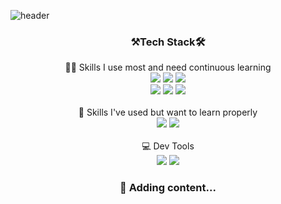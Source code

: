 ![header](https://capsule-render.vercel.app/api?type=soft&color=83DCB7&fontColor=FDFD96&section=header&text=ardan0128&animation=twinkling&desc=Eclipse%20first%2C%20the%20rest%20nowhere.&descAlignY=80)
<h3 align="center">⚒Tech Stack🛠</h3>
<p align="center">
	👨‍💻 Skills I use most and need continuous learning<br/>
	<img src="https://img.shields.io/badge/HTML5-E34F26?style=flat-square&logo=HTML5&logoColor=white"/>
	<img src="https://img.shields.io/badge/CSS3-1572B6?style=flat-square&logo=CSS3&logoColor=white"/>
	<img src="https://img.shields.io/badge/JavaScript-F7DF1E?style=flat-square&logo=JavaScript&logoColor=white"/>
	<br/>
	<img src="https://img.shields.io/badge/Java-007396?style=flat-square&logo=Java&logoColor=white"/>
	<img src="https://img.shields.io/badge/Spring Boot-6DB33F?style=flat-square&logo=Spring-Boot&logoColor=white"/>
	<img src="https://img.shields.io/badge/PostgreSQL-4169E1?style=flat-square&logo=PostgreSQL&logoColor=white"/>
	<br/>
	<br/>📖 Skills I've used but want to learn properly
	<br/>
	<img src="https://img.shields.io/badge/Flutter-02569B?style=flat-square&logo=Flutter&logoColor=white"/>
	<img src="https://img.shields.io/badge/Amazon AWS-232F3E?style=flat-square&logo=Amazon-AWS&logoColor=white"/>
	<br/>
	<br/>💻 Dev Tools
	<br/>
	<img src="https://img.shields.io/badge/IntelliJ-000000?style=flat-square&logo=IntelliJ-IDEA&logoColor=white"/>
	<img src="https://img.shields.io/badge/VSCode-007ACC?style=flat-square&logo=Visual-Studio-Code&logoColor=white"/>
</p>	

<h3 align="center">🚧 Adding content...</h3>
